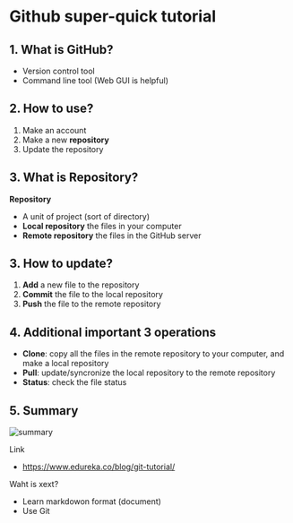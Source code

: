 # Github super-quick tutorial


## 1. What is GitHub?

* Version control tool
* Command line tool (Web GUI is helpful)

## 2. How to use?

1. Make an account
2. Make a new **repository**
3. Update the repository

## 3. What is Repository?

**Repository**
* A unit of project (sort of directory)
* **Local repository** the files in your computer
* **Remote repository** the files in the GitHub server

## 3. How to update?

1. **Add** a new file to the repository
2. **Commit** the file to the local repository
3. **Push**  the file to the remote repository

## 4. Additional important 3 operations

* **Clone**: copy all the files in the remote repository to your computer, and make a local repository
* **Pull**: update/syncronize the local repository to the remote repository
* **Status**: check the file status

## 5. Summary

![summary](https://d1jnx9ba8s6j9r.cloudfront.net/blog/wp-content/uploads/2016/11/Git-Architechture-Git-Tutorial-Edureka-2.png)

Link
* https://www.edureka.co/blog/git-tutorial/

Waht is xext?
* Learn markdowon format (document)
* Use Git

